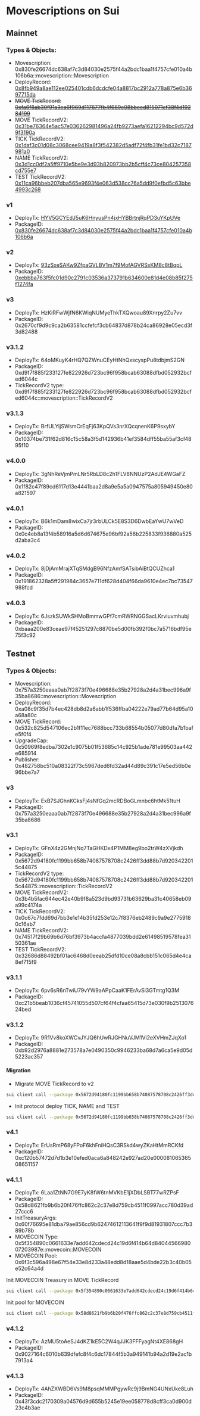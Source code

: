 # Movescriptions on Sui

## Mainnet

### Types & Objects:

* Movescription: 0x830fe26674dc638af7c3d84030e2575f44a2bdc1baa1f4757cfe010a4b106b6a::movescription::Movescription
* DeployRecord: [0x8fb949a8ae112ee025401cdb6dcdcfe04a8817bc2912a778a875e6b3697715da](https://suiexplorer.com/object/0x8fb949a8ae112ee025401cdb6dcdcfe04a8817bc2912a778a875e6b3697715da)
* ~~MOVE TickRecord: [0xfa6f8ab30f91a3ca6f969d117677fb4f669e08bbeed815071cf38f4d19284199](https://suiexplorer.com/object/0xfa6f8ab30f91a3ca6f969d117677fb4f669e08bbeed815071cf38f4d19284199)~~
* MOVE TickRecordV2: [0x31be76364e5ac57e036262981496a24fb9273aefa16212294bc9d572d9f3190a](https://suiexplorer.com/object/0x31be76364e5ac57e036262981496a24fb9273aefa16212294bc9d572d9f3190a)
* TICK TickRecordV2: [0x1daf3c01d08c3068cee9419a8f3f542382d5adf72f4fb31fe1bd32c7187981a0](https://suiexplorer.com/object/0x1daf3c01d08c3068cee9419a8f3f542382d5adf72f4fb31fe1bd32c7187981a0)
* NAME TickRecordV2: [0x3d1cc0df2a5ff9710e5be9e3d93b820973bb2b5cff4c73ce804257358cd755e7](https://suiexplorer.com/object/0x3d1cc0df2a5ff9710e5be9e3d93b820973bb2b5cff4c73ce804257358cd755e7)
* TEST TickRecordV2: [0x11ca96bbeb207dba565e9693f4e063d538cc76a5dd9f0efbd5c63bbe4993c268](https://suiexplorer.com/object/0x11ca96bbeb207dba565e9693f4e063d538cc76a5dd9f0efbd5c63bbe4993c268)

### v1

* DeployTx: [HYV5GCYEdJ5uK6HnyusPn4jxHYBBrtnjRqPD3uYKpUVe](https://suiexplorer.com/txblock/HYV5GCYEdJ5uK6HnyusPn4jxHYBBrtnjRqPD3uYKpUVe)
* PackageID: [0x830fe26674dc638af7c3d84030e2575f44a2bdc1baa1f4757cfe010a4b106b6a](https://suiexplorer.com/object/0x830fe26674dc638af7c3d84030e2575f44a2bdc1baa1f4757cfe010a4b106b6a)


### v2

* DeployTx: [93zSxeSAKw9ZfpaGVLBV1m7f9MofAGVRSxKM8c8tBqpL](https://suiexplorer.com/txblock/93zSxeSAKw9ZfpaGVLBV1m7f9MofAGVRSxKM8c8tBqpL)
* PackageID: [0xebbba763f5fc01d90c2791c03536a373791b634600e81d4e08b85f275f1274fa](https://suiexplorer.com/object/0xebbba763f5fc01d90c2791c03536a373791b634600e81d4e08b85f275f1274fa)

### v3

* DeployTx: HzKiRFwWjfN6KWiqNUMyeThkTXQwoau89Xnrpy2Zu7vv
* PackageID: 0x2670cf9d9c9ca2b63581ccfefcf3cb64837d878b24ca86928e05ecd3f3d82488

### v3.1.2

* DeployTx: 64oMKuyK4rHQ7QZWnuCEyHtNhQxscyspPu8tdbjmS2GN
* PackageID: 0xd9f7f885f233127fe822926d723bc96f958bcab63088dfbd052932bcfed6044c
* TickRecordV2 type: 0xd9f7f885f233127fe822926d723bc96f958bcab63088dfbd052932bcfed6044c::movescription::TickRecordV2

### v3.1.3

* DeployTx: BrfULYijSWsmCrEqFj63KpQVs3nrXQcqnenK6P9sxybY
* PackageID: 0x10374be731f62d816c15c58a3f5d142936b41ef3584dff55ba55af3cf4895f10

### v4.0.0
* DeployTx: 3gNhReVjmPmLNr5RbLD8c2h1FLV8NNUzP2AdJE4WGaFZ
* PackageID: 0x1f82c47f89cd6117d13e4441baa2d8a9e5a5a0947575a805949450e80a821597

### v4.0.1 
* DeployTx: B6k1mDam8wixCa7jr3rbULCk5E8S3D6DwbEaYwU7wVeD
* PackageID: 0x0c4eb8a13f4b58916a5d6d674675e96bf92a56b225833f936880a525d2aba3c4

### v4.0.2
* DeployTx: 8jDjAmMrajXTqSMdgB96NfzAmfSATsibAiBtQCUZhca1
* PackageID: 0x191862328a5ff291984c3657e711df628d404f66da9610e4ec7bc73547988fcd

### v4.0.3
* DeployTx: 6JszkSUWkSHMoBmmwGPf7cmRWRNGGSacLKrviuvmhubj
* PackageID: 0xbaaa200e83ceae97f45251297c8870be5d00fb392f0bc7a5716bdf95e75f3c92

## Testnet

### Types & Objects:

* Movescription: 0x757a3250eaaa0ab7f2873f70e496688e35b27928a2d4a31bec996a9f35ba8686::movescription::Movescription
* DeployRecord: 0xa08c9f35d7b4ec428db8d2a6abb1f536ffba04222e79ad77b64d95a10a68a80c
* MOVE TickRecord: 0x532c825d547106ec2b1f11ec7688bcc733b68554b05077d80dfa7b1bafe5f0f4
* UpgradeCap: 0x50969f8edba7302e1c9075b01f53685c14c925b1ade781e99503aa442e685914
* Publisher: 0x482758bc510a08322f73c5967ded6fd32ad44d89c391c17e5ed56b0e96bbe7a7

### v3

* DeployTx: ExB7SJGhnKCksFj4sNfGq2mcRDBoGLmnbc6htMk51tuH
* PackageID: 0x757a3250eaaa0ab7f2873f70e496688e35b27928a2d4a31bec996a9f35ba8686

### v3.1

* DeployTx: GFnX4z2GMnjNq7TaGHKDx4P1MM8eg9bo2trW4zXVjkdh
* PackageID: 0x5672d94180fc1199bb658b74087578708c2426ff3dd88b7d9203422015c44875
* TickRecordV2 type: 0x5672d94180fc1199bb658b74087578708c2426ff3dd88b7d9203422015c44875::movescription::TickRecordV2
* MOVE TickRecordV2: 0x3b4b5fac644ec42e40b9f8a523d9bd93731b63629ba31c40658eb09a99c4174a
* TICK TickRecordV2: 0x0c67c7fdd69d7bb3e1e14b35fd253e12c7f8376eb2489c9a9e27759180c16ab7
* NAME TickRecordV2: 0x74517f29b69b6d76bf3973b4accfa4877039bdd2e61498519578fea3150361ae
* TEST TickRecordV2: 0x32686d88492bf01ac6468d0eeab25dfd10ce08a8cbb151c065d4e4ca8ef715f9

### v3.1.1
* DeployTx: 6pv6sR6nTwiU79vYW9aAPpCaaK1FErAvSi3GTmtg1Q3M
* PackageID: 0xc21b5beab1036cf45741055d507cf64f4cfaa65415d73e030f9b251307624bed

### v3.1.2
* DeployTx: 9R1Vv8koXWCvJYJQ6hUwRJGHNuVJM1Vi2eXVHmZJqXo1
* PackageID: 0xb92d2976a8881e273578a7e0490350c9946233ba68d7a6ca5e9d05d5223ac357

#### Migration
* Migrate MOVE TickRecord to v2
```bash
sui client call --package 0x5672d94180fc1199bb658b74087578708c2426ff3dd88b7d9203422015c44875 --module epoch_bus_factory --function migrate_tick_record_to_v2 --gas-budget 1000000000 --args 0xa08c9f35d7b4ec428db8d2a6abb1f536ffba04222e79ad77b64d95a10a68a80c --args 0x532c825d547106ec2b1f11ec7688bcc733b68554b05077d80dfa7b1bafe5f0f4
```
* Init protocol deploy TICK, NAME and TEST
```bash
sui client call --package 0x5672d94180fc1199bb658b74087578708c2426ff3dd88b7d9203422015c44875 --module init --function init_protocol --gas-budget 1000000000 --args 0xa08c9f35d7b4ec428db8d2a6abb1f536ffba04222e79ad77b64d95a10a68a80c
```

### v4.1
* DeployTx: ErUsRmP68yFPoF6khFniHQsC3RSkd4wyZKaHtMmRCKfd
* PackageID: 0xc120b57472d7d1b3e10efed0aca6a848242e927ad20e00008106536508651157

### v4.1.1
* DeployTx: 6Laa1ZtNN7G9E7yK8fW6tnMVKbE1jXDbLSBT77wRZPsF
* PackageID: 0x58d8621fb9b6b20f476ffc862c2c37e8d759cb4511f0997acc780d39ad27ccc6
* InitTreasuryArgs: 0x60f76695e81dba79ae856cd9b62474612113641f9f9d81931807ccc7b389b78b
* MOVECOIN Type: 0x5f354890c0661633e7add642cdecd24c19d6f414b64d8404456698007203987e::movecoin::MOVECOIN
* MOVECOIN Pool: 0x6f3c596a498e67f54e33e8d233a48edd8d18aae5d4bde22b3c40b05e52c64a4d

Init MOVECOIN Treasury in MOVE TickRecord

```bash
sui client call --package 0x5f354890c0661633e7add642cdecd24c19d6f414b64d8404456698007203987e --module movecoin --function init_treasury --gas-budget 1000000000 --args 0x3b4b5fac644ec42e40b9f8a523d9bd93731b63629ba31c40658eb09a99c4174a 0x60f76695e81dba79ae856cd9b62474612113641f9f9d81931807ccc7b389b78b
```

Init pool for MOVECOIN
```bash
sui client call --package 0x58d8621fb9b6b20f476ffc862c2c37e8d759cb4511f0997acc780d39ad27ccc6 --module movescription_to_amm --function init_pool --gas-budget 1000000000 --args 0xc090b101978bd6370def2666b7a31d7d07704f84e833e108a969eda86150e8cf 0x6f4149091a5aea0e818e7243a13adcfb403842d670b9a2089de058512620687a 0x3b4b5fac644ec42e40b9f8a523d9bd93731b63629ba31c40658eb09a99c4174a $MOVE_MOVESCRIPTION_ID 0x6 --type-args 0x5f354890c0661633e7add642cdecd24c19d6f414b64d8404456698007203987e::movecoin::MOVECOIN
```

### v4.1.2
* DeployTx: AzMU5toAeSJ4dKZ1kE5C2W4qJJK3FFFyagNt4XE868gH
* PackageID: 0x9027164c6010b639dfefc8f4c6dc17844f5b3a949141b94a2d19e2ac1b7913a4

### v4.1.3
* DeployTx: 4AhZXWBD6Vs9M8psqMMMPgywRc9j9BmNG4UNxUke8Luh
* PackageID: 0x43f3cdc2170309a04576d9d655b5245e19ee058778d8cff3ca0d900d23c4b3ae